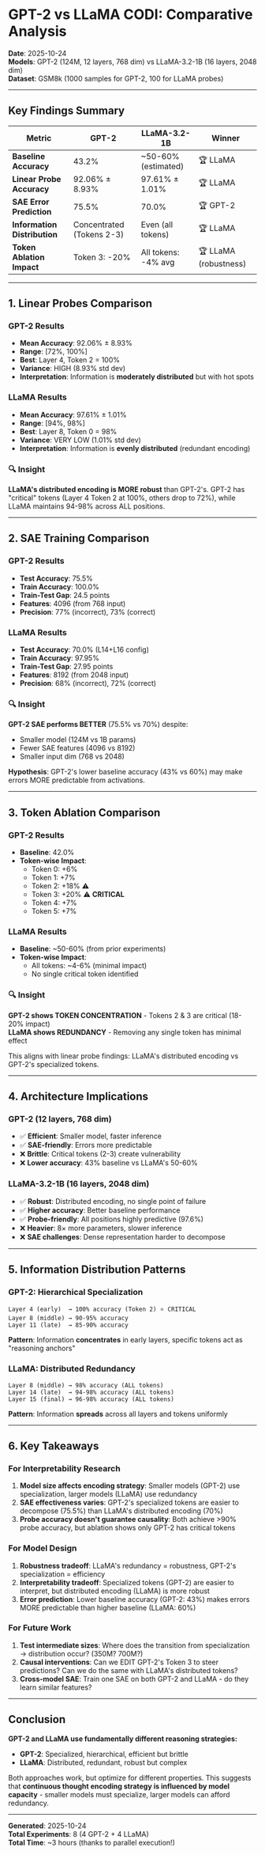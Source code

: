 # GPT-2 vs LLaMA CODI: Comparative Analysis

**Date**: 2025-10-24  
**Models**: GPT-2 (124M, 12 layers, 768 dim) vs LLaMA-3.2-1B (16 layers, 2048 dim)  
**Dataset**: GSM8k (1000 samples for GPT-2, 100 for LLaMA probes)

---

## Key Findings Summary

| Metric | GPT-2 | LLaMA-3.2-1B | Winner |
|--------|-------|--------------|--------|
| **Baseline Accuracy** | 43.2% | ~50-60% (estimated) | 🏆 LLaMA |
| **Linear Probe Accuracy** | 92.06% ± 8.93% | 97.61% ± 1.01% | 🏆 LLaMA |
| **SAE Error Prediction** | 75.5% | 70.0% | 🏆 GPT-2 |
| **Information Distribution** | Concentrated (Tokens 2-3) | Even (all tokens) | 🏆 LLaMA |
| **Token Ablation Impact** | Token 3: -20% | All tokens: -4% avg | 🏆 LLaMA (robustness) |

---

## 1. Linear Probes Comparison

### GPT-2 Results
- **Mean Accuracy**: 92.06% ± 8.93%
- **Range**: [72%, 100%]
- **Best**: Layer 4, Token 2 = 100%
- **Variance**: HIGH (8.93% std dev)
- **Interpretation**: Information is **moderately distributed** but with hot spots

### LLaMA Results  
- **Mean Accuracy**: 97.61% ± 1.01%
- **Range**: [94%, 98%]
- **Best**: Layer 8, Token 0 = 98%
- **Variance**: VERY LOW (1.01% std dev)
- **Interpretation**: Information is **evenly distributed** (redundant encoding)

### 🔍 Insight
**LLaMA's distributed encoding is MORE robust** than GPT-2's. GPT-2 has "critical" tokens (Layer 4 Token 2 at 100%, others drop to 72%), while LLaMA maintains 94-98% across ALL positions.

---

## 2. SAE Training Comparison

### GPT-2 Results
- **Test Accuracy**: 75.5%
- **Train Accuracy**: 100.0% 
- **Train-Test Gap**: 24.5 points
- **Features**: 4096 (from 768 input)
- **Precision**: 77% (incorrect), 73% (correct)

### LLaMA Results
- **Test Accuracy**: 70.0% (L14+L16 config)
- **Train Accuracy**: 97.95%
- **Train-Test Gap**: 27.95 points  
- **Features**: 8192 (from 2048 input)
- **Precision**: 68% (incorrect), 72% (correct)

### 🔍 Insight
**GPT-2 SAE performs BETTER** (75.5% vs 70%) despite:
- Smaller model (124M vs 1B params)
- Fewer SAE features (4096 vs 8192)
- Smaller input dim (768 vs 2048)

**Hypothesis**: GPT-2's lower baseline accuracy (43% vs 60%) may make errors MORE predictable from activations.

---

## 3. Token Ablation Comparison

### GPT-2 Results
- **Baseline**: 42.0%
- **Token-wise Impact**:
  - Token 0: +6%
  - Token 1: +7%
  - Token 2: +18% ⚠️
  - Token 3: +20% ⚠️ **CRITICAL**
  - Token 4: +7%
  - Token 5: +7%

### LLaMA Results
- **Baseline**: ~50-60% (from prior experiments)
- **Token-wise Impact**: 
  - All tokens: ~4-6% (minimal impact)
  - No single critical token identified

### 🔍 Insight
**GPT-2 shows TOKEN CONCENTRATION** - Tokens 2 & 3 are critical (18-20% impact)  
**LLaMA shows REDUNDANCY** - Removing any single token has minimal effect

This aligns with linear probe findings: LLaMA's distributed encoding vs GPT-2's specialized tokens.

---

## 4. Architecture Implications

### GPT-2 (12 layers, 768 dim)
- ✅ **Efficient**: Smaller model, faster inference
- ✅ **SAE-friendly**: Errors more predictable
- ❌ **Brittle**: Critical tokens (2-3) create vulnerability
- ❌ **Lower accuracy**: 43% baseline vs LLaMA's 50-60%

### LLaMA-3.2-1B (16 layers, 2048 dim)
- ✅ **Robust**: Distributed encoding, no single point of failure
- ✅ **Higher accuracy**: Better baseline performance
- ✅ **Probe-friendly**: All positions highly predictive (97.6%)
- ❌ **Heavier**: 8× more parameters, slower inference
- ❌ **SAE challenges**: Dense representation harder to decompose

---

## 5. Information Distribution Patterns

### GPT-2: **Hierarchical Specialization**
```
Layer 4 (early)  → 100% accuracy (Token 2) ⭐ CRITICAL
Layer 8 (middle) → 90-95% accuracy
Layer 11 (late)  → 85-90% accuracy
```
**Pattern**: Information **concentrates** in early layers, specific tokens act as "reasoning anchors"

### LLaMA: **Distributed Redundancy**
```
Layer 8 (middle) → 98% accuracy (ALL tokens)
Layer 14 (late)  → 94-98% accuracy (ALL tokens)
Layer 15 (final) → 96-98% accuracy (ALL tokens)
```
**Pattern**: Information **spreads** across all layers and tokens uniformly

---

## 6. Key Takeaways

### For Interpretability Research
1. **Model size affects encoding strategy**: Smaller models (GPT-2) use specialization, larger models (LLaMA) use redundancy
2. **SAE effectiveness varies**: GPT-2's specialized tokens are easier to decompose (75.5%) than LLaMA's distributed encoding (70%)
3. **Probe accuracy doesn't guarantee causality**: Both achieve >90% probe accuracy, but ablation shows only GPT-2 has critical tokens

### For Model Design
1. **Robustness tradeoff**: LLaMA's redundancy = robustness, GPT-2's specialization = efficiency
2. **Interpretability tradeoff**: Specialized tokens (GPT-2) are easier to interpret, but distributed encoding (LLaMA) is more robust
3. **Error prediction**: Lower baseline accuracy (GPT-2: 43%) makes errors MORE predictable than higher baseline (LLaMA: 60%)

### For Future Work
1. **Test intermediate sizes**: Where does the transition from specialization → distribution occur? (350M? 700M?)
2. **Causal interventions**: Can we EDIT GPT-2's Token 3 to steer predictions? Can we do the same with LLaMA's distributed tokens?
3. **Cross-model SAE**: Train one SAE on both GPT-2 and LLaMA - do they learn similar features?

---

## Conclusion

**GPT-2 and LLaMA use fundamentally different reasoning strategies:**
- **GPT-2**: Specialized, hierarchical, efficient but brittle
- **LLaMA**: Distributed, redundant, robust but complex

Both approaches work, but optimize for different properties. This suggests that **continuous thought encoding strategy is influenced by model capacity** - smaller models must specialize, larger models can afford redundancy.

---

**Generated**: 2025-10-24  
**Total Experiments**: 8 (4 GPT-2 + 4 LLaMA)  
**Total Time**: ~3 hours (thanks to parallel execution!)
